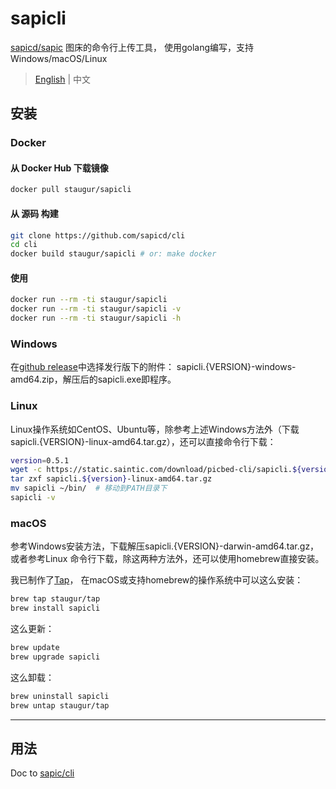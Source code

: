 # sapicli

[sapicd/sapic](https://github.com/sapicd/sapic) 图床的命令行上传工具，
使用golang编写，支持Windows/macOS/Linux

> [English](README.md) | 中文

## 安装

### Docker

#### 从 Docker Hub 下载镜像

```bash
docker pull staugur/sapicli
```

#### 从 源码 构建

```bash
git clone https://github.com/sapicd/cli
cd cli
docker build staugur/sapicli # or: make docker
```

#### 使用

```bash
docker run --rm -ti staugur/sapicli
docker run --rm -ti staugur/sapicli -v
docker run --rm -ti staugur/sapicli -h
```

### Windows

在[github release](https://github.com/sapic/cli/releases)中选择发行版下的附件：
sapicli.{VERSION}-windows-amd64.zip，解压后的sapicli.exe即程序。

### Linux

Linux操作系统如CentOS、Ubuntu等，除参考上述Windows方法外（下载
sapicli.{VERSION}-linux-amd64.tar.gz），还可以直接命令行下载：

```bash
version=0.5.1
wget -c https://static.saintic.com/download/picbed-cli/sapicli.${version}-linux-amd64.tar.gz
tar zxf sapicli.${version}-linux-amd64.tar.gz
mv sapicli ~/bin/  # 移动到PATH目录下
sapicli -v
```

### macOS

参考Windows安装方法，下载解压sapicli.{VERSION}-darwin-amd64.tar.gz，或者参考Linux
命令行下载，除这两种方法外，还可以使用homebrew直接安装。

我已制作了[Tap](https://github.com/staugur/homebrew-tap)，
在macOS或支持homebrew的操作系统中可以这么安装：

```bash
brew tap staugur/tap
brew install sapicli
```

这么更新：

```bash
brew update
brew upgrade sapicli
```

这么卸载：

```bash
brew uninstall sapicli
brew untap staugur/tap
```

------

## 用法

Doc to [sapic/cli](https://sapic.rtfd.vip/cli.html)
